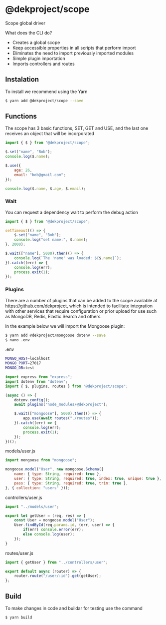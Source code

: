 # @dekproject/scope

Scope global driver

What does the CLI do?

* Creates a global scope
* Keep accessible properties in all scripts that perform import
* Eliminates the need to import previously imported modules
* Simple plugin importation
* Imports controllers and routes

## Instalation

To install we recommend using the Yarn

```bash
$ yarn add @dekproject/scope --save
```

## Functions

The scope has 3 basic functions, SET, GET and USE, and the last one receives an object that will be incorporated

```js
import { $ } from "@dekproject/scope";

$.set("name", "Bob");
console.log($.name);

$.use({
    age: 26,
    email: "bob@gmail.com";
});

console.log($.name, $.age, $.email);
```

### Wait

You can request a dependency wait to perform the debug action

```js
import { $ } from "@dekproject/scope";

setTimeout(() => {
    $.set("name", "Bob");
    console.log("set name:", $.name);
}, 2000);

$.wait(["name"], 5000).then(() => {
    console.log(`The 'name' was loaded: ${$.name}`);
}).catch((err) => {
    console.log(err);
    process.exit(1);
});
```

### Plugins

There are a number of plugins that can be added to the scope available at https://github.com/dekproject, which is intended to facilitate integration with other services that require configuration or prior upload for use such as MongoDB, Redis, Elastic Search and others.

In the example below we will import the Mongoose plugin:

```bash
$ yarn add @dekproject/mongoose dotenv --save
$ nano .env
```

.env
```bash
MONGO_HOST=localhost
MONGO_PORT=27017
MONGO_DB=test
```

```js
import express from "express";
import dotenv from "dotenv";
import { $, plugins, routes } from "@dekproject/scope";

(async () => {
    dotenv.config();
    await plugins("node_modules/@dekproject");

    $.wait(["mongoose"], 5000).then(() => {
        app.use(await routes("./routes"));
    }).catch((err) => {
        console.log(err);
        process.exit(1);
    });
})();
```

models/user.js
```js
import mongoose from "mongoose";

mongoose.model("User", new mongoose.Schema({
    name: { type: String, required: true },
    user: { type: String, required: true, index: true, unique: true },
    pass: { type: String, required: true, trim: true },
}, { collection: "users" }));
```

controllers/user.js
```js
import "../models/user";

export let getUser = (req, res) => {
    const User = mongoose.model("User");
    User.findById(req.params.id, (err, user) => {
        if(err) console.error(err);
        else console.log(user);
    });
}
```

routes/user.js
```js
import { getUser } from "../controllers/user";

export default async (router) => {
    router.route("/user/:id").get(getUser);
};
```

## Build

To make changes in code and buildar for testing use the command

```bash
$ yarn build
```